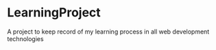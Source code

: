 # LearningProject
A project to keep record of my learning process in all web development technologies
